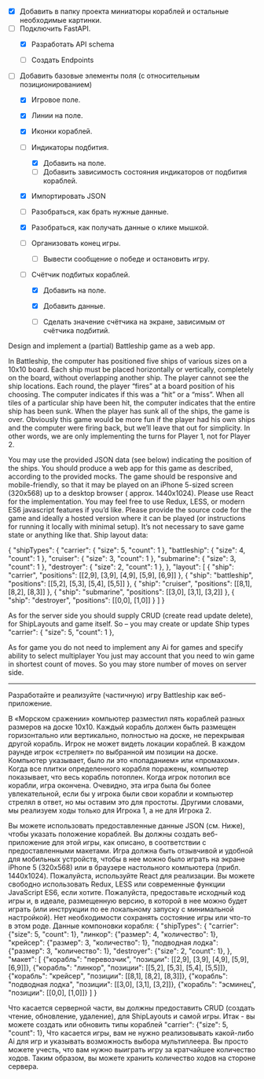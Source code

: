 
- [x] Добавить в папку проекта миниатюры кораблей и остальные необходимые картинки.
- [ ] Подключить FastAPI.
  - [x] Разработать API schema
  - [ ] Создать Endpoints
  

- [ ] Добавить базовые элементы поля (с относительным позиционированием)
    - [x] Игровое поле.
    - [x] Линии на поле.
    - [x] Иконки кораблей.
    - [ ] Индикаторы подбития.
        - [x] Добавить на поле.
        - [ ] Добавить зависимость состояния индикаторов от подбития кораблей.

    - [x] Импортировать JSON
    - [ ] Разобраться, как брать нужные данные.
    
    - [x] Разобраться, как получать данные о клике мышкой.
    
    - [ ] Организовать конец игры.
        - [ ] Вывести сообщение о победе и остановить игру.

    - [ ] Счётчик подбитых кораблей.
        - [x] Добавить на поле.
        - [x] Добавить данные.
        - [ ] Сделать значение счётчика на экране, зависимым от счётчика подбитий.


Design and implement a (partial) Battleship game as a web app.

In Battleship, the computer has positioned five ships of various sizes on a 10x10 board.
Each ship must be placed horizontally or vertically, completely on the board, without
overlapping another ship. The player cannot see the ship locations. Each round, the player
“fires” at a board position of his choosing. The computer indicates if this was a “hit” or a
“miss”. When all tiles of a particular ship have been hit, the computer indicates that the entire
ship has been sunk. When the player has sunk all of the ships, the game is over.
Obviously this game would be more fun if the player had his own ships and the computer were
firing back, but we’ll leave that out for simplicity. In other words, we are only implementing
the turns for Player 1, not for Player 2.

You may use the provided JSON data (see below) indicating the position of the ships.
You should produce a web app for this game as described, according to the provided mocks.
The game should be responsive and mobile-friendly, so that it may be played on an iPhone 5-sized
screen (320x568) up to a desktop browser ( approx. 1440x1024).
Please use React for the implementation. You may feel free to use Redux, LESS, or modern ES6
javascript features if you’d like. Please provide the source code for the game and ideally a
hosted version where it can be played (or instructions for running it locally with minimal setup).
It’s not necessary to save game state or anything like that.
Ship layout data:

{
"shipTypes": {
"carrier": { "size": 5, "count": 1 },
"battleship": { "size": 4, "count": 1 },
"cruiser": { "size": 3, "count": 1 },
"submarine": { "size": 3, "count": 1 },
"destroyer": { "size": 2, "count": 1 },
},
"layout": [
{ "ship": "carrier", "positions": [[2,9], [3,9], [4,9], [5,9], [6,9]] },
{ "ship": "battleship", "positions": [[5,2], [5,3], [5,4], [5,5]] },
{ "ship": "cruiser", "positions": [[8,1], [8,2], [8,3]] },
{ "ship": "submarine", "positions": [[3,0], [3,1], [3,2]] },
{ "ship": "destroyer", "positions": [[0,0], [1,0]] }
]
}


As for the server side you should supply CRUD (create read update delete), for ShipLayouts and game itself.
So – you may create or update Ship types "carrier": { "size": 5, "count": 1 },

As for game you do not need to implement any Ai for games and specify ability to select multiplayer
You just may account that 	you need to win game in shortest count of moves. So you may store number of moves on server side.
___________________________________________________________________

Разработайте и реализуйте (частичную) игру Battleship как веб-приложение.

В «Морском сражении» компьютер разместил пять кораблей разных размеров на доске 10х10.
Каждый корабль должен быть размещен горизонтально или вертикально, полностью на доске,
не перекрывая другой корабль. Игрок не может видеть локации кораблей. В каждом раунде игрок
«стреляет» по выбранной им позиции на доске. Компьютер указывает, было ли это «попаданием»
или «промахом». Когда все плитки определенного корабля поражены, компьютер показывает,
что весь корабль потоплен. Когда игрок потопил все корабли, игра окончена.
Очевидно, эта игра была бы более увлекательной, если бы у игрока были свои корабли и компьютер
стрелял в ответ, но мы оставим это для простоты. Другими словами, мы реализуем ходы только для
Игрока 1, а не для Игрока 2.

Вы можете использовать предоставленные данные JSON (см. Ниже), чтобы указать положение кораблей.
Вы должны создать веб-приложение для этой игры, как описано, в соответствии с предоставленными
макетами. Игра должна быть отзывчивой и удобной для мобильных устройств, чтобы в нее можно было
играть на экране iPhone 5 (320x568) или в браузере настольного компьютера (прибл. 1440x1024).
Пожалуйста, используйте React для реализации. Вы можете свободно использовать Redux, LESS или
современные функции JavaScript ES6, если хотите. Пожалуйста, предоставьте исходный код игры и,
в идеале, размещенную версию, в которой в нее можно будет играть (или инструкции по ее
локальному запуску с минимальной настройкой). Нет необходимости сохранять состояние игры
или что-то в этом роде. Данные компоновки корабля:
{
"shipTypes": {
"carrier": {"size": 5, "count": 1},
"линкор": {"размер": 4, "количество": 1},
"крейсер": {"размер": 3, "количество": 1},
"подводная лодка": {"размер": 3, "количество": 1},
"destroyer": {"size": 2, "count": 1},
},
"макет": [
{"корабль": "перевозчик", "позиции": [[2,9], [3,9], [4,9], [5,9], [6,9]]},
{"корабль": "линкор", "позиции": [[5,2], [5,3], [5,4], [5,5]]},
{"корабль": "крейсер", "позиции": [[8,1], [8,2], [8,3]]},
{"корабль": "подводная лодка", "позиции": [[3,0], [3,1], [3,2]]},
{"корабль": "эсминец", "позиции": [[0,0], [1,0]]}
]
}

Что касается серверной части, вы должны предоставить CRUD (создать чтение, обновление, удаление), для ShipLayouts и самой игры.
Итак - вы можете создать или обновить типы кораблей "carrier": {"size": 5, "count": 1},
Что касается игры, вам не нужно реализовывать какой-либо Ai для игр и указывать возможность выбора мультиплеера.
Вы просто можете учесть, что вам нужно выиграть игру за кратчайшее количество ходов. Таким образом, вы можете хранить количество ходов на стороне сервера.